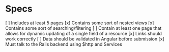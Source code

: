 # Specs

[ ] Includes at least 5 pages
[x] Contains some sort of nested views
[x] Contains some sort of searching/filtering
[ ] Contain at least one page that allows for dynamic updating of a single field of a resource
[x] Links should work correctly
[ ] Data should be validated in Angular before submission
[x] Must talk to the Rails backend using $http and Services

